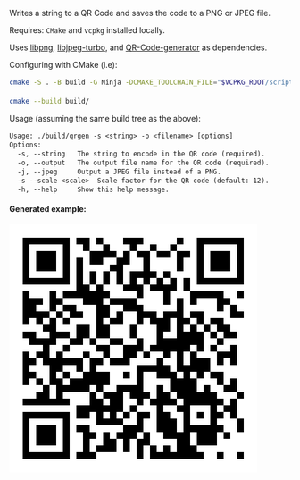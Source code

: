 Writes a string to a QR Code and saves the code to a PNG or JPEG file.

Requires: `CMake` and `vcpkg` installed locally.

Uses [libpng](https://github.com/pnggroup/libpng), [libjpeg-turbo](https://github.com/libjpeg-turbo/libjpeg-turbo), and [QR-Code-generator](https://github.com/nayuki/QR-Code-generator/tree/master/cpp) as dependencies.

Configuring with CMake (i.e):

```bash
cmake -S . -B build -G Ninja -DCMAKE_TOOLCHAIN_FILE="$VCPKG_ROOT/scripts/buildsystems/vcpkg.cmake" -D CMAKE_BUILD_TYPE=RelWithDebInfo -D CMAKE_EXPORT_COMPILE_COMMANDS=ON

cmake --build build/
```

Usage (assuming the same build tree as the above):

```
Usage: ./build/qrgen -s <string> -o <filename> [options]
Options:
  -s, --string   The string to encode in the QR code (required).
  -o, --output   The output file name for the QR code (required).
  -j, --jpeg     Output a JPEG file instead of a PNG.
  -s --scale <scale>  Scale factor for the QR code (default: 12).
  -h, --help     Show this help message.
```

#### Generated example:

![Example for this repo URL](example.png)
